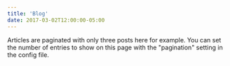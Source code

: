 ```yaml
---
title: 'Blog'
date: 2017-03-02T12:00:00-05:00
---
```


Articles are paginated with only three posts here for example. You can set the number of entries to show on this page with the "pagination" setting in the config file.
